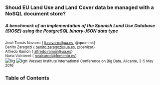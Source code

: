 ### Shoud EU Land Use and Land Cover data be managed with a NoSQL document store?
##### A benchmark of an implementation of the Spanish Land Use Database (SIOSE) using the PostgreSQL binary JSON data type
  
<small>José Tomás Navarro    {<i class="fa fa-envelope"></i> jt.navarro@ua.es,  <i class="fa fa-github"></i> @quommit}</small>  
<small>Benito Zaragozí    {<i class="fa fa-envelope"></i> benito.zaragozi@ua.es,  <i class="fa fa-github"></i> @benizar}</small>  
<small>Alfredo Ramón    {<i class="fa fa-envelope"></i>  alfredo.ramon@ua.es}</small>  
<small>Nuria Valcárcel    {<i class="fa fa-envelope"></i>  nvalcarcel@fomento.es}</small>  
![iig](http://labgeo.github.io/bigdata2016-siose-benchmark/img/iig-33.jpg)
![ign](http://labgeo.github.io/bigdata2016-siose-benchmark/img/ign.jpg)
<small>Wessex Institute International Conference on Big Data, Alicante, 3-5 May 2016</small>



### Table of Contents

